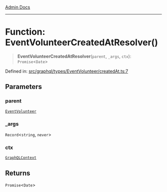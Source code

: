 [Admin Docs](/)

***

# Function: EventVolunteerCreatedAtResolver()

> **EventVolunteerCreatedAtResolver**(`parent`, `_args`, `ctx`): `Promise`\<`Date`\>

Defined in: [src/graphql/types/EventVolunteer/createdAt.ts:7](https://github.com/Sourya07/talawa-api/blob/cfbd515d04ffba748b09232a33807f1845dd1878/src/graphql/types/EventVolunteer/createdAt.ts#L7)

## Parameters

### parent

[`EventVolunteer`](../../EventVolunteer/type-aliases/EventVolunteer.md)

### \_args

`Record`\<`string`, `never`\>

### ctx

[`GraphQLContext`](../../../../context/type-aliases/GraphQLContext.md)

## Returns

`Promise`\<`Date`\>
